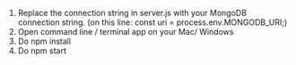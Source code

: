 1. Replace the connection string in server.js with your MongoDB connection string. (on this line: const uri = process.env.MONGODB_URI;)
2. Open command line / terminal app on your Mac/ Windows
3. Do npm install
4. Do npm start
